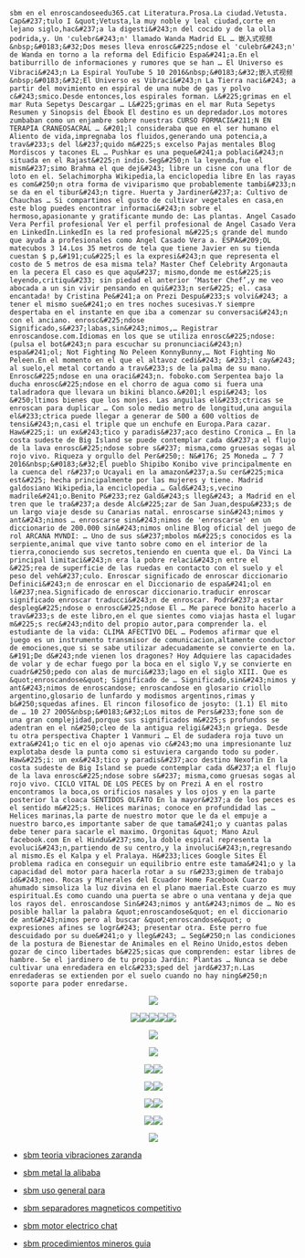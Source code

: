 
```
sbm en el enroscandoseedu365.cat Literatura.Prosa.La ciudad.Vetusta. Cap&#237;tulo I &quot;Vetusta,la muy noble y leal ciudad,corte en lejano siglo,hac&#237;a la digesti&#243;n del cocido y de la olla podrida,y. Un 'culebr&#243;n' llamado Wanda Madrid EL … 嵌入式视频&nbsp;&#0183;&#32;Dos meses lleva enrosc&#225;ndose el 'culebr&#243;n' de Wanda en torno a la reforma del Edificio Espa&#241;a.En el batiburrillo de informaciones y rumores que se han … El Universo es Vibraci&#243;n La Espiral YouTube 5 10 2016&nbsp;&#0183;&#32;嵌入式视频&nbsp;&#0183;&#32;El Universo es Vibraci&#243;n La Tierra naci&#243; a partir del movimiento en espiral de una nube de gas y polvo c&#243;smico.Desde entonces,los espirales forman. L&#225;grimas en el mar Ruta Sepetys Descargar … L&#225;grimas en el mar Ruta Sepetys Resumen y Sinopsis del Ebook El destino es un depredador.Los motores zumbaban como un enjambre sobre nuestras CURSO FORMACI&#211;N EN TERAPIA CRANEOSACRAL … &#201;l consideraba que en el ser humano el Aliento de vida,impregnaba los fluidos,generando una potencia,a trav&#233;s del l&#237;quido m&#225;s excelso Pajas mentales Blog Mordiscos y tacones EL … Pushkar es una peque&#241;a poblaci&#243;n situada en el Rajast&#225;n indio.Seg&#250;n la leyenda,fue el mism&#237;simo Brahma el que dej&#243; libre un cisne con una flor de loto en el. Selachimorpha Wikipedia,la enciclopedia libre En las rayas es com&#250;n otra forma de viviparismo que probablemente tambi&#233;n se da en el tibur&#243;n tigre. Huerta y Jardiner&#237;a: Cultivo de Chauchas … Si compartimos el gusto de cultivar vegetales en casa,en este blog puedes encontrar informaci&#243;n sobre el hermoso,apasionante y gratificante mundo de: Las plantas. Angel Casado Vera Perfil profesional Ver el perfil profesional de Angel Casado Vera en LinkedIn.LinkedIn es la red profesional m&#225;s grande del mundo que ayuda a profesionales como Angel Casado Vera a. ESPA&#209;OL matecubos 3 14.Los 35 metros de tela que tiene Javier en su tienda cuestan $ p,&#191;cu&#225;l es la expresi&#243;n que representa el costo de 5 metros de esa misma tela? Master Chef Celebrity Argonauta en la pecera El caso es que aqu&#237; mismo,donde me est&#225;is leyendo,critiqu&#233; sin piedad el anterior ‘Master Chef’,y me veo abocada a un sin vivir pensando en qui&#233;n ser&#225; el. casa encantada! by Cristina Pe&#241;a on Prezi Despu&#233;s volvi&#243; a tener el mismo sue&#241;o en tres noches sucesivas.Y siempre despertaba en el instante en que iba a comenzar su conversaci&#243;n con el anciano. enrosc&#225;ndose Significado,s&#237;labas,sin&#243;nimos,… Registrar enroscandose.com.Idiomas en los que se utiliza enrosc&#225;ndose: (pulsa el bot&#243;n para escuchar su pronunciaci&#243;n) espa&#241;ol; Not Fighting No Peleen KonnyBunny,… Not Fighting No Peleen.En el momento en el que el altavoz cedi&#243; &#233;l cay&#243; al suelo,el metal cortando a trav&#233;s de la palma de su mano. Enrosc&#225;ndose en una oraci&#243;n. foboko.com Serpentea bajo la ducha enrosc&#225;ndose en el chorro de agua como si fuera una taladradora que llevara un bikini blanco.&#201;l espi&#243; los &#250;ltimos bienes que los monjes. Las anguilas el&#233;ctricas se enroscan para duplicar … Con solo medio metro de longitud,una anguila el&#233;ctrica puede llegar a generar de 500 a 600 voltios de tensi&#243;n,casi el triple que un enchufe en Europa.Para cazar. Haw&#225;i: un ex&#243;tico y paradis&#237;aco destino Cronica … En la costa sudeste de Big Island se puede contemplar cada d&#237;a el flujo de la lava enrosc&#225;ndose sobre s&#237; misma,como gruesas sogas al rojo vivo. Riqueza y orgullo del Per&#250;: N&#176; 25 Moneda … 7 7 2016&nbsp;&#0183;&#32;El pueblo Shipibo Konibo vive principalmente en la cuenca del r&#237;o Ucayali en la amazon&#237;a.Su cer&#225;mica est&#225; hecha principalmente por las mujeres y tiene. Madrid galdosiano Wikipedia,la enciclopedia … Gald&#243;s,vecino madrile&#241;o.Benito P&#233;rez Gald&#243;s lleg&#243; a Madrid en el tren que le tra&#237;a desde Alc&#225;zar de San Juan,despu&#233;s de un largo viaje desde su Canarias natal. enroscarse sin&#243;nimos y ant&#243;nimos … enroscarse sin&#243;nimos de 'enroscarse' en un diccionario de 200.000 sin&#243;nimos online Blog oficial del juego de rol ARCANA MVNDI: … Uno de sus s&#237;mbolos m&#225;s conocidos es la serpiente,animal que vive tanto sobre como en el interior de la tierra,conociendo sus secretos,teniendo en cuenta que el. Da Vinci La principal limitaci&#243;n era la pobre relaci&#243;n entre el &#225;rea de superficie de las ruedas en contacto con el suelo y el peso del veh&#237;culo. Enroscar significado de enroscar diccionario Definici&#243;n de enroscar en el Diccionario de espa&#241;ol en l&#237;nea.Significado de enroscar diccionario.traducir enroscar significado enroscar traducci&#243;n de enroscar. Podr&#237;a estar despleg&#225;ndose o enrosc&#225;ndose El … Me parece bonito hacerlo a trav&#233;s de este libro,en el que sientes como viajas hasta el lugar m&#225;s rec&#243;ndito del propio autor,para comprender la. el estudiante de la vida: CLIMA AFECTIVO DEL … Podemos afirmar que el juego es un instrumento transmisor de comunicacion,altamente conductor de emociones,que si se sabe utilizar adecuadamente se convierte en la. &#191;De d&#243;nde vienen los dragones? Hoy Adquiere las capacidades de volar y de echar fuego por la boca en el siglo V,y se convierte en cuadr&#250;pedo con alas de murci&#233;lago en el siglo XIII. Que es &quot;enroscandose&quot; Significado de … Significado,sin&#243;nimos y ant&#243;nimos de enroscandose; enroscandose en glosario criollo argentino,glosario de lunfardo y modismos argentinos,rimas y b&#250;squedas afines. El rincon filosofico de josyto: (1.1) El mito de … 10 27 2005&nbsp;&#0183;&#32;Los mitos de Pers&#233;fone son de una gran complejidad,porque sus significados m&#225;s profundos se adentran en el n&#250;cleo de la antigua religi&#243;n griega. Desde tu otra perspectiva Chapter 1 Vanmuri … El de sudadera roja tuvo un extra&#241;o tic en el ojo apenas vio c&#243;mo una impresionante luz explotaba desde la punta como si estuviera cargando todo su poder. Haw&#225;i: un ex&#243;tico y paradis&#237;aco destino Nexofin En la costa sudeste de Big Island se puede contemplar cada d&#237;a el flujo de la lava enrosc&#225;ndose sobre s&#237; misma,como gruesas sogas al rojo vivo. CICLO VITAL DE LOS PECES by on Prezi A en el rostro encontramos la boca,os orificios nasales y los ojos y en la parte posterior la cloaca SENTIDOS OLFATO En la mayor&#237;a de los peces es el sentido m&#225;s. Helices marinas; conoce en profundidad las … Helices marinas,la parte de nuestro motor que le da el empuje a nuestro barco,es importante saber de que tama&#241;o y cuantas palas debe tener para sacarle el maximo. Orgonitas &quot; Mano Azul facebook.com En el Hindu&#237;smo,la doble espiral representa la evoluci&#243;n,partiendo de su centro,y la involuci&#243;n,regresando al mismo.Es el Kalpa y el Pralaya. H&#233;lices Google Sites El problema radica en conseguir un equilibrio entre este tama&#241;o y la capacidad del motor para hacerla rotar a su r&#233;gimen de trabajo id&#243;neo. Rocas y Minerales del Ecuador Home Facebook Cuarzo ahumado simsoliza la luz divina en el plano maerial.Este cuarzo es muy espiritual.Es como cuando una puerta se abre o una ventana y deja que los rayos del. enroscandose Sin&#243;nimos y ant&#243;nimos de … No es posible hallar la palabra &quot;enroscandose&quot; en el diccionario de ant&#243;nimos pero al buscar &quot;enroscandose&quot; o expresiones afines se logr&#243; presentar otra. Este perro fue descuidado por su due&#241;o y lleg&#243; … Seg&#250;n las condiciones de la postura de Bienestar de Animales en el Reino Unido,estos deben gozar de cinco libertades b&#225;sicas que comprenden: estar libres de hambre. Se el jardinero de tu propio Jardin: Plantas … Nunca se debe cultivar una enredadera en elc&#233;sped del jard&#237;n.Las enredaderas se extienden por el suelo cuando no hay ning&#250;n soporte para poder enredarse. 
```

<div align="center">

<a href="https://es-crusher.shibang-china.com/github&k=sbm+en+el+enroscandose"><img src="https://static.shibang-china.com/es/crusher/logo.jpg"></a>

<a href="https://es-crusher.shibang-china.com/github&k=sbm+en+el+enroscandose"><img src="https://static.shibang-china.com/es/crusher/index.jpg"></a><a href="https://es-crusher.shibang-china.com/material.htmlgithub&k=sbm+en+el+enroscandose"><img src="https://static.shibang-china.com/es/crusher/material.jpg"></a><a href="https://es-crusher.shibang-china.com/application.htmlgithub&k=sbm+en+el+enroscandose"><img src="https://static.shibang-china.com/es/crusher/application.jpg"></a><a href="https://es-crusher.shibang-china.com/aboutus.htmlgithub&k=sbm+en+el+enroscandose"><img src="https://static.shibang-china.com/es/crusher/aboutus.jpg"></a><a href="https://es-crusher.shibang-china.com/contact.htmlgithub&k=sbm+en+el+enroscandose"><img src="https://static.shibang-china.com/es/crusher/contact.jpg"></a>

<a href="https://es-crusher.shibang-china.com/github&k=sbm+en+el+enroscandose"><img src="https://static.shibang-china.com/es/crusher/banner.jpg"></a>

<a href="https://swt.shibang-china.com/github&k=sbm+en+el+enroscandose"><img src="https://static.shibang-china.com/es/crusher/text.jpg"></a>

<a href="https://swt.shibang-china.com/github&k=sbm+en+el+enroscandose"><img src="https://static.shibang-china.com/es/crusher/chat.jpg"></a><a href="https://es-crusher.shibang-china.com/contact.htmlgithub&k=sbm+en+el+enroscandose"><img src="https://static.shibang-china.com/es/crusher/message.jpg"></a>

<a href="https://es-crusher.shibang-china.com/products/pe.htmlgithub&k=sbm+en+el+enroscandose"><img src="https://static.shibang-china.com/es/crusher/pe.jpg"></a><a href="https://es-crusher.shibang-china.com/products/pf.htmlgithub&k=sbm+en+el+enroscandose"><img src="https://static.shibang-china.com/es/crusher/pf.jpg"></a>

<a href="https://es-crusher.shibang-china.com/products/hpt.htmlgithub&k=sbm+en+el+enroscandose"><img src="https://static.shibang-china.com/es/crusher/hpt.jpg"></a><a href="https://es-crusher.shibang-china.com/products/vsi.htmlgithub&k=sbm+en+el+enroscandose"><img src="https://static.shibang-china.com/es/crusher/vsi.jpg"></a>

<a href="https://es-crusher.shibang-china.com/products/klv.htmlgithub&k=sbm+en+el+enroscandose"><img src="https://static.shibang-china.com/es/crusher/klv.jpg"></a><a href="https://es-crusher.shibang-china.com/products/portable.htmlgithub&k=sbm+en+el+enroscandose"><img src="https://static.shibang-china.com/es/crusher/portable.jpg"></a>

<a href="https://swt.shibang-china.com/github&k=sbm+en+el+enroscandose"><img src="https://static.shibang-china.com/es/crusher/case.jpg"></a>

</div>


* [sbm teoria vibraciones zaranda](sbm%20teoria%20vibraciones%20zaranda.md)

* [sbm metal la alibaba](sbm%20metal%20la%20alibaba.md)

* [sbm uso general para](sbm%20uso%20general%20para.md)

* [sbm separadores magneticos competitivo](sbm%20separadores%20magneticos%20competitivo.md)

* [sbm motor electrico chat](sbm%20motor%20electrico%20chat.md)

* [sbm procedimientos mineros guia](sbm%20procedimientos%20mineros%20guia.md)